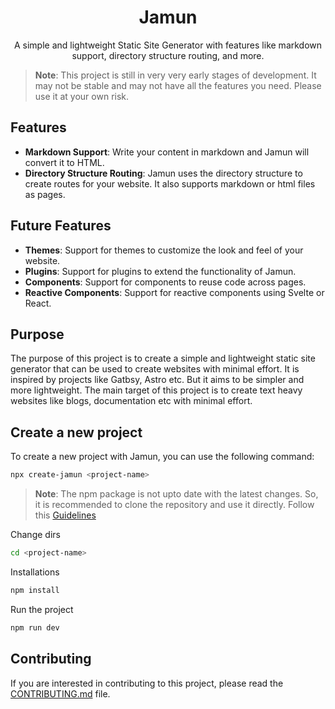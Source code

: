 <div align="center">
  <h1>Jamun</h1>
    <p>
        A simple and lightweight Static Site Generator with features like markdown support, directory structure routing, and more.
    </p>
</div>

> **Note**: This project is still in very very early stages of development. It may not be stable and may not have all the features you need. Please use it at your own risk.

## Features

- **Markdown Support**: Write your content in markdown and Jamun will convert it to HTML.
- **Directory Structure Routing**: Jamun uses the directory structure to create routes for your website. It also supports markdown or html files as pages.

## Future Features

- **Themes**: Support for themes to customize the look and feel of your website.
- **Plugins**: Support for plugins to extend the functionality of Jamun.
- **Components**: Support for components to reuse code across pages.
- **Reactive Components**: Support for reactive components using Svelte or React.

## Purpose

The purpose of this project is to create a simple and lightweight static site generator that can be used to create websites with minimal effort. It is inspired by projects like Gatbsy, Astro etc. But it aims to be simpler and more lightweight. The main target of this project is to create text heavy websites like blogs, documentation etc with minimal effort.

## Create a new project

To create a new project with Jamun, you can use the following command:

```bash
npx create-jamun <project-name>
```

> **Note**: The npm package is not upto date with the latest changes. So, it is recommended to clone the repository and use it directly. Follow this [Guidelines](./direct-setup.md)

Change dirs

```bash
cd <project-name>
```

Installations

```bash
npm install
```

Run the project

```bash
npm run dev
```

## Contributing

If you are interested in contributing to this project, please read the [CONTRIBUTING.md](./CONTRIBUTING.md) file.
